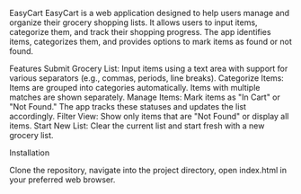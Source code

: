 EasyCart
EasyCart is a web application designed to help users manage and organize their grocery shopping lists. It allows users to input items, categorize them, and track their shopping progress. The app identifies items, categorizes them, and provides options to mark items as found or not found.

Features
Submit Grocery List: Input items using a text area with support for various separators (e.g., commas, periods, line breaks).
Categorize Items: Items are grouped into categories automatically. Items with multiple matches are shown separately.
Manage Items: Mark items as "In Cart" or "Not Found." The app tracks these statuses and updates the list accordingly.
Filter View: Show only items that are "Not Found" or display all items.
Start New List: Clear the current list and start fresh with a new grocery list.

Installation

Clone the repository, navigate into the project directory, open index.html in your preferred web browser.
